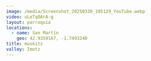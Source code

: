 ```yaml
---
image: /media/Screenshot_20250330_195129_YouTube.webp
video: uLeTqOArA-g
layout: parroquia
locations:
  - name: San Martín
    geo: 42.9359167, -1.7493240
title: muskitz
valley: Imotz
---
```

